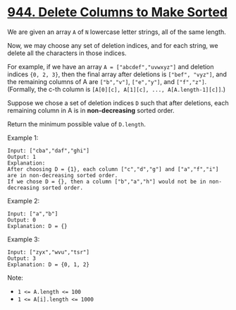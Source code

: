 # [944. Delete Columns to Make Sorted](https://leetcode-cn.com/problems/delete-columns-to-make-sorted/)

We are given an array `A` of `N` lowercase letter strings, all of the same length.

Now, we may choose any set of deletion indices, and for each string, we delete all the characters in those indices.

For example, if we have an array `A = ["abcdef","uvwxyz"]` and deletion indices `{0, 2, 3}`, then the final array after deletions is `["bef", "vyz"]`, and the remaining columns of A are `["b","v"]`, `["e","y"]`, and `["f","z"]`.  (Formally, the c-th column is `[A[0][c], A[1][c], ..., A[A.length-1][c]]`.)

Suppose we chose a set of deletion indices `D` such that after deletions, each remaining column in A is in **non-decreasing** sorted order.

Return the minimum possible value of `D.length`.

Example 1:

```text
Input: ["cba","daf","ghi"]
Output: 1
Explanation:
After choosing D = {1}, each column ["c","d","g"] and ["a","f","i"] are in non-decreasing sorted order.
If we chose D = {}, then a column ["b","a","h"] would not be in non-decreasing sorted order.
```

Example 2:

```text
Input: ["a","b"]
Output: 0
Explanation: D = {}
```

Example 3:

```text
Input: ["zyx","wvu","tsr"]
Output: 3
Explanation: D = {0, 1, 2}
```

Note:

- `1 <= A.length <= 100`
- `1 <= A[i].length <= 1000`